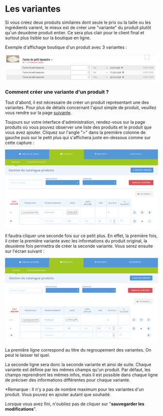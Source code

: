 # Les variantes

Si vous créez deux produits similaires dont seule le prix ou la taille ou les ingrédients varient, le mieux est de créer une "variante" du produit plutôt qu'un deuxième produit entier. Ce sera plus clair pour le client final et surtout plus lisible sur la boutique en ligne.

Exemple d'affichage boutique d'un produit avec 3 variantes :

![](../../.gitbook/assets/image%20%288%29.png)

### Comment créer une variante d'un produit ?

Tout d'abord, il est nécessaire de créer un produit représentant une des variantes. Pour plus de détails concernant l'ajout simple de produit, veuillez vous rendre sur la page [suivante](http://openfoodnetwork.org/platform/user-guide/producer-set-up-guide/producer_products/).

Toujours sur votre interface d'administration, rendez-vous sur la page produits où vous pouvez observer une liste des produits et le produit que vous avez ajouter. Cliquez sur l'angle "&gt;" dans la première colonne de gauche puis sur le petit plus qui s'affichera juste en-dessous comme sur cette capture :

![](../../.gitbook/assets/image%20%2845%29.png)

Il faudra cliquer une seconde fois sur ce petit plus. En effet, la première fois, il créer la première variante avec les informations du produit original, la deuxième fois permettra de créer la seconde variante. Vous serez ensuite sur l'écran suivant :

![](../../.gitbook/assets/image%20%2867%29.png)

La première ligne correspond au titre du regroupement des variantes. On peut le laisser tel quel.

La seconde ligne sera donc la seconde variante et ainsi de suite.  Chaque variante est définie par les mêmes champs qu'un produit. Par défaut, les champs reprendront les mêmes infos, mais il est possible dans chaque ligne de préciser des informations différentes pour chaque variante.

\*Remarque : Il n'y a pas de nombre maximum pour les variantes d'un produit. Vous pouvez en ajouter autant que souhaité.

Lorsque vous avez fini, n'oubliez pas de cliquer sur "**sauvegarder les modifications**".





